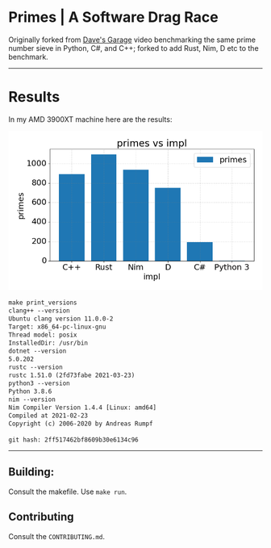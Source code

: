 # Primes | A Software Drag Race


Originally forked from [Dave's Garage](https://www.youtube.com/c/DavesGarage/featured) video
benchmarking the same prime number sieve in Python, C#, and C++; forked to add Rust, Nim, D etc to the benchmark.

---

# Results

In my AMD 3900XT machine here are the results:

![Chart](primes.png)

```
make print_versions 
clang++ --version
Ubuntu clang version 11.0.0-2
Target: x86_64-pc-linux-gnu
Thread model: posix
InstalledDir: /usr/bin
dotnet --version
5.0.202
rustc --version
rustc 1.51.0 (2fd73fabe 2021-03-23)
python3 --version
Python 3.8.6
nim --version
Nim Compiler Version 1.4.4 [Linux: amd64]
Compiled at 2021-02-23
Copyright (c) 2006-2020 by Andreas Rumpf

git hash: 2ff517462bf8609b30e6134c96
```

---
## Building:

Consult the makefile. Use `make run`.

## Contributing 

Consult the `CONTRIBUTING.md`.